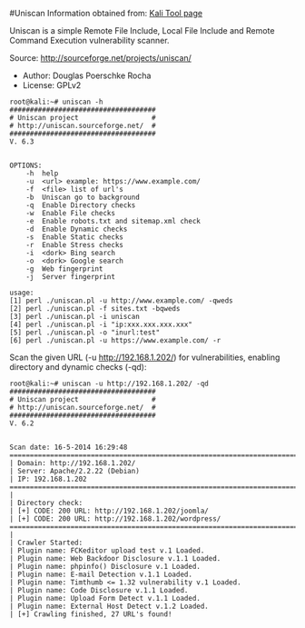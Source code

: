 #Uniscan
Information obtained from: [Kali Tool page](https://tools.kali.org/web-applications/uniscan)

Uniscan is a simple Remote File Include, Local File Include and Remote Command Execution vulnerability scanner.

Source: http://sourceforge.net/projects/uniscan/


- Author: Douglas Poerschke Rocha
- License: GPLv2



```
root@kali:~# uniscan -h
####################################
# Uniscan project                  #
# http://uniscan.sourceforge.net/  #
####################################
V. 6.3


OPTIONS:
    -h  help
    -u  <url> example: https://www.example.com/
    -f  <file> list of url's
    -b  Uniscan go to background
    -q  Enable Directory checks
    -w  Enable File checks
    -e  Enable robots.txt and sitemap.xml check
    -d  Enable Dynamic checks
    -s  Enable Static checks
    -r  Enable Stress checks
    -i  <dork> Bing search
    -o  <dork> Google search
    -g  Web fingerprint
    -j  Server fingerprint

usage: 
[1] perl ./uniscan.pl -u http://www.example.com/ -qweds
[2] perl ./uniscan.pl -f sites.txt -bqweds
[3] perl ./uniscan.pl -i uniscan
[4] perl ./uniscan.pl -i "ip:xxx.xxx.xxx.xxx"
[5] perl ./uniscan.pl -o "inurl:test"
[6] perl ./uniscan.pl -u https://www.example.com/ -r
```

Scan the given URL (-u http://192.168.1.202/) for vulnerabilities, enabling directory and dynamic checks (-qd):

```
root@kali:~# uniscan -u http://192.168.1.202/ -qd
####################################
# Uniscan project                  #
# http://uniscan.sourceforge.net/  #
####################################
V. 6.2


Scan date: 16-5-2014 16:29:48
===================================================================================================
| Domain: http://192.168.1.202/
| Server: Apache/2.2.22 (Debian)
| IP: 192.168.1.202
===================================================================================================
|
| Directory check:
| [+] CODE: 200 URL: http://192.168.1.202/joomla/
| [+] CODE: 200 URL: http://192.168.1.202/wordpress/
===================================================================================================
|
| Crawler Started:
| Plugin name: FCKeditor upload test v.1 Loaded.
| Plugin name: Web Backdoor Disclosure v.1.1 Loaded.
| Plugin name: phpinfo() Disclosure v.1 Loaded.
| Plugin name: E-mail Detection v.1.1 Loaded.
| Plugin name: Timthumb <= 1.32 vulnerability v.1 Loaded.
| Plugin name: Code Disclosure v.1.1 Loaded.
| Plugin name: Upload Form Detect v.1.1 Loaded.
| Plugin name: External Host Detect v.1.2 Loaded.
| [+] Crawling finished, 27 URL's found!
```
